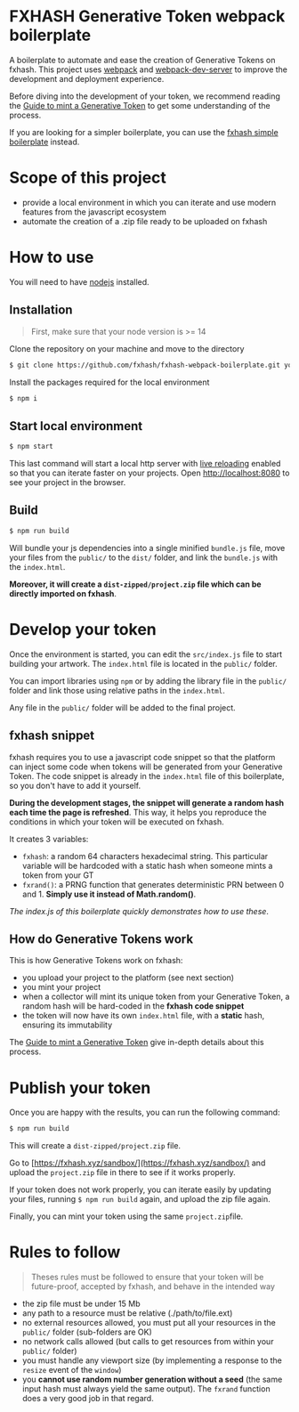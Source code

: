 # FXHASH Generative Token webpack boilerplate

A boilerplate to automate and ease the creation of Generative Tokens on fxhash. This project uses [webpack](https://webpack.js.org/) and [webpack-dev-server](https://github.com/webpack/webpack-dev-server) to improve the development and deployment experience.

Before diving into the development of your token, we recommend reading the [Guide to mint a Generative Token](https://fxhash.xyz/articles/guide-mint-generative-token) to get some understanding of the process.

If you are looking for a simpler boilerplate, you can use the [fxhash simple boilerplate](https://github.com/fxhash/fxhash-simple-boilerplate) instead.

# Scope of this project

-   provide a local environment in which you can iterate and use modern features from the javascript ecosystem
-   automate the creation of a .zip file ready to be uploaded on fxhash

# How to use

You will need to have [nodejs](https://nodejs.org/) installed.

## Installation

> First, make sure that your node version is >= 14

Clone the repository on your machine and move to the directory

```sh
$ git clone https://github.com/fxhash/fxhash-webpack-boilerplate.git your_folder && cd your_folder
```

Install the packages required for the local environment

```sh
$ npm i
```

## Start local environment

```sh
$ npm start
```

This last command will start a local http server with [live reloading](https://webpack.js.org/configuration/dev-server/#devserverlivereload) enabled so that you can iterate faster on your projects. Open [http://localhost:8080](http://localhost:8080) to see your project in the browser.

## Build

```sh
$ npm run build
```

Will bundle your js dependencies into a single minified `bundle.js` file, move your files from the `public/` to the `dist/` folder, and link the `bundle.js` with the `index.html`.

**Moreover, it will create a `dist-zipped/project.zip` file which can be directly imported on fxhash**.

# Develop your token

Once the environment is started, you can edit the `src/index.js` file to start building your artwork. The `index.html` file is located in the `public/` folder.

You can import libraries using `npm` or by adding the library file in the `public/` folder and link those using relative paths in the `index.html`.

Any file in the `public/` folder will be added to the final project.

## fxhash snippet

fxhash requires you to use a javascript code snippet so that the platform can inject some code when tokens will be generated from your Generative Token. The code snippet is already in the `index.html` file of this boilerplate, so you don't have to add it yourself.

**During the development stages, the snippet will generate a random hash each time the page is refreshed**. This way, it helps you reproduce the conditions in which your token will be executed on fxhash.

It creates 3 variables:

-   `fxhash`: a random 64 characters hexadecimal string. This particular variable will be hardcoded with a static hash when someone mints a token from your GT
-   `fxrand()`: a PRNG function that generates deterministic PRN between 0 and 1. **Simply use it instead of Math.random()**.

_The index.js of this boilerplate quickly demonstrates how to use these_.

## How do Generative Tokens work

This is how Generative Tokens work on fxhash:

-   you upload your project to the platform (see next section)
-   you mint your project
-   when a collector will mint its unique token from your Generative Token, a random hash will be hard-coded in the **fxhash code snippet**
-   the token will now have its own `index.html` file, with a **static** hash, ensuring its immutability

The [Guide to mint a Generative Token](https://fxhash.xyz/articles/guide-mint-generative-token) give in-depth details about this process.

# Publish your token

Once you are happy with the results, you can run the following command:

```sh
$ npm run build
```

This will create a `dist-zipped/project.zip` file.

Go to [https://fxhash.xyz/sandbox/](https://fxhash.xyz/sandbox/) and upload the `project.zip` file in there to see if it works properly.

If your token does not work properly, you can iterate easily by updating your files, running `$ npm run build` again, and upload the zip file again.

Finally, you can mint your token using the same `project.zip`file.

# Rules to follow

> Theses rules must be followed to ensure that your token will be future-proof, accepted by fxhash, and behave in the intended way

-   the zip file must be under 15 Mb
-   any path to a resource must be relative (./path/to/file.ext)
-   no external resources allowed, you must put all your resources in the `public/` folder (sub-folders are OK)
-   no network calls allowed (but calls to get resources from within your `public/` folder)
-   you must handle any viewport size (by implementing a response to the `resize` event of the `window`)
-   you **cannot use random number generation without a seed** (the same input hash must always yield the same output). The `fxrand` function does a very good job in that regard.
